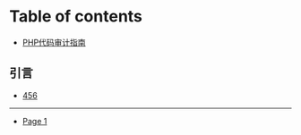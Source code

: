 # Table of contents

* [PHP代码审计指南](README.md)

## 引言

* [456](yin-yan/456.md)

***

* [Page 1](page-1.md)
